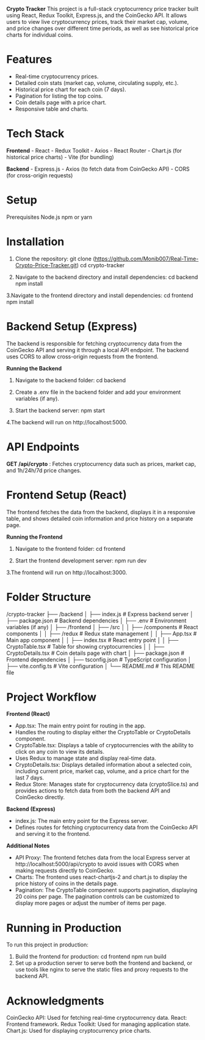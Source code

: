 **Crypto Tracker**
This project is a full-stack cryptocurrency price tracker built using React, Redux Toolkit, Express.js, and the CoinGecko API. It allows users to view live cryptocurrency prices, track their market cap, volume, and price changes over different time periods, as well as see historical price charts for individual coins.

# Features
- Real-time cryptocurrency prices.
- Detailed coin stats (market cap, volume, circulating supply, etc.).
- Historical price chart for each coin (7 days).
- Pagination for listing the top coins.
- Coin details page with a price chart.
- Responsive table and charts.

# Tech Stack
**Frontend** 
    - React
    - Redux Toolkit
    - Axios
    - React Router
    - Chart.js (for historical price charts)
    - Vite (for bundling)

**Backend**
    - Express.js
    - Axios (to fetch data from CoinGecko API)
    - CORS (for cross-origin requests)

# Setup
Prerequisites
  Node.js
  npm or yarn

# Installation
1. Clone the repository:
    git clone (https://github.com/Monib007/Real-Time-Crypto-Price-Tracker.git)
    cd crypto-tracker
   
2. Navigate to the backend directory and install dependencies:
    cd backend
    npm install
   
3.Navigate to the frontend directory and install dependencies:
    cd frontend
    npm install
    
# Backend Setup (Express)
The backend is responsible for fetching cryptocurrency data from the CoinGecko API and serving it through a local API endpoint. The backend uses CORS to allow cross-origin requests from the frontend.

**Running the Backend**
  1. Navigate to the backend folder:
      cd backend
     
  2. Create a .env file in the backend folder and add your environment variables (if any).
     
  3. Start the backend server:
      npm start
     
  4.The backend will run on http://localhost:5000.

# API Endpoints
**GET /api/crypto** : Fetches cryptocurrency data such as prices, market cap, and 1h/24h/7d price changes.

# Frontend Setup (React)
The frontend fetches the data from the backend, displays it in a responsive table, and shows detailed coin information and price history on a separate page.

**Running the Frontend**
1. Navigate to the frontend folder:
    cd frontend
   
2. Start the frontend development server:
    npm run dev
   
3.The frontend will run on http://localhost:3000.

# Folder Structure

/crypto-tracker
├── /backend
│   ├── index.js              # Express backend server
│   ├── package.json           # Backend dependencies
│   ├── .env                  # Environment variables (if any)
│
├── /frontend
│   ├── /src
│   │   ├── /components        # React components
│   │   ├── /redux             # Redux state management
│   │   ├── App.tsx            # Main app component
│   │   ├── index.tsx          # React entry point
│   │   ├── CryptoTable.tsx    # Table for showing cryptocurrencies
│   │   ├── CryptoDetails.tsx  # Coin details page with chart
│   ├── package.json           # Frontend dependencies
│   ├── tsconfig.json          # TypeScript configuration
│   ├── vite.config.ts         # Vite configuration
│
└── README.md                 # This README file

# Project Workflow
**Frontend (React)**
  - App.tsx: The main entry point for routing in the app.
  - Handles the routing to display either the CryptoTable or CryptoDetails component.
  - CryptoTable.tsx: Displays a table of cryptocurrencies with the ability to click on any coin to view its details.
  - Uses Redux to manage state and display real-time data.
  - CryptoDetails.tsx: Displays detailed information about a selected coin, including current price, market cap, volume, and a price chart for the last 7 days.
  - Redux Store: Manages state for cryptocurrency data (cryptoSlice.ts) and provides actions to fetch data from both the backend API and CoinGecko directly.

**Backend (Express)**
  - index.js: The main entry point for the Express server.
  - Defines routes for fetching cryptocurrency data from the CoinGecko API and serving it to the frontend.

**Additional Notes**
  - API Proxy: The frontend fetches data from the local Express server at http://localhost:5000/api/crypto to avoid issues with CORS when making requests directly to CoinGecko.
  - Charts: The frontend uses react-chartjs-2 and chart.js to display the price history of coins in the details page.
  - Pagination: The CryptoTable component supports pagination, displaying 20 coins per page. The pagination controls can be customized to display more pages or adjust the number of items per page.

# Running in Production
To run this project in production:
  1. Build the frontend for production:
      cd frontend
      npm run build
  2. Set up a production server to serve both the frontend and backend, or use tools like nginx to serve the static files and proxy requests to the backend API.

# Acknowledgments
  CoinGecko API: Used for fetching real-time cryptocurrency data.
  React: Frontend framework.
  Redux Toolkit: Used for managing application state.
  Chart.js: Used for displaying cryptocurrency price charts.
